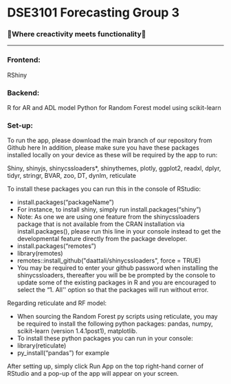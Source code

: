 # DSE3101 Forecasting Group 3

### 🚀**Where creactivity meets functionality**🚀

---

### **Frontend:**
RShiny


### **Backend:**
R for AR and ADL model
Python for Random Forest model using scikit-learn


### **Set-up:** 
To run the app, please download the main branch of our repository from Github here
In addition, please make sure you have these packages installed locally on your device as these will be required by the app to run:

Shiny, shinyjs, shinycssloaders*, shinythemes, plotly, ggplot2, readxl, dplyr, tidyr, stringr,  BVAR, zoo, DT, dynlm, reticulate

To install these packages you can run this in the console of RStudio:
- install.packages(“packageName”)
- For instance, to install shiny, simply run install.packages(“shiny”)
- Note: As one we are using one feature from the shinycssloaders package that is not available from the CRAN installation via install.packages(), please run this line in your console instead to get the developmental feature directly from the package developer. 
- install.packages(“remotes”)
- library(remotes)
- remotes::install_github("daattali/shinycssloaders", force = TRUE)
- You may be required to enter your github password when installing the shinycssloaders, thereafter you will be be prompted by the console to update some of the existing packages in R and you are encouraged to select the “1. All'' option so that the packages will run without error.

Regarding reticulate and RF model:
- When sourcing the Random Forest py scripts using reticulate, you may be required to install the following python packages: pandas, numpy, scikit-learn (version 1.4.1post1), matplotlib.
- To install these python packages you can run in your console:
- library(reticulate)
- py_install(“pandas”) for example

After setting up, simply click Run App on the top right-hand corner of RStudio and a pop-up of the app will appear on your screen. 
